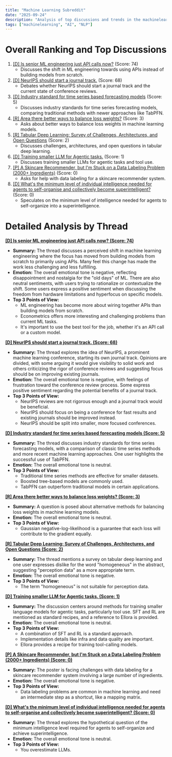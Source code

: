 ```yaml
---
title: "Machine Learning Subreddit"
date: "2025-09-24"
description: "Analysis of top discussions and trends in the machinelearning subreddit"
tags: ["machinelearning", "AI", "NLP"]
---
```


# Overall Ranking and Top Discussions
1.  [[D] Is senior ML engineering just API calls now?](https://www.reddit.com/r/MachineLearning/comments/1npdfh1/d_is_senior_ml_engineering_just_api_calls_now/) (Score: 74)
    *   Discusses the shift in ML engineering towards using APIs instead of building models from scratch.
2.  [[D] NeurIPS should start a journal track.](https://www.reddit.com/r/MachineLearning/comments/1np4q19/d_neurips_should_start_a_journal_track/) (Score: 68)
    *   Debates whether NeurIPS should start a journal track and the current state of conference reviews.
3.  [[D] Industry standard for time series based forecasting models](https://www.reddit.com/r/MachineLearning/comments/1np3vup/d_industry_standard_for_time_series_based/) (Score: 5)
    *   Discusses industry standards for time series forecasting models, comparing traditional methods with newer approaches like TabPFN.
4.  [[R] Area there better ways to balance loss weights?](https://www.reddit.com/r/MachineLearning/comments/1npibp8/r_area_there_better_ways_to_balance_loss_weights/) (Score: 3)
    *   Asks about better ways to balance loss weights in machine learning models.
5.  [[R] Tabular Deep Learning: Survey of Challenges, Architectures, and Open Questions](https://www.reddit.com/r/MachineLearning/comments/1nph2lo/r_tabular_deep_learning_survey_of_challenges/) (Score: 2)
    *   Discusses challenges, architectures, and open questions in tabular deep learning.
6.  [[D] Training smaller LLM for Agentic tasks.](https://www.reddit.com/r/MachineLearning/comments/1np483r/d_training_smaller_llm_for_agentic_tasks/) (Score: 1)
    *   Discusses training smaller LLMs for agentic tasks and tool use.
7.  [[P] A Skincare Recommender, but I'm Stuck on a Data Labeling Problem (2000+ Ingredients)](https://www.reddit.com/r/MachineLearning/comments/1npfy8x/p_a_skincare_recommender_but_im_stuck_on_a_data/) (Score: 0)
    *   Asks for help with data labeling for a skincare recommender system.
8.  [[D] What's the minimum level of individual intelligence needed for agents to self-organise and collectively become superintelligent?](https://www.reddit.com/r/MachineLearning/comments/1npm71i/d_whats_the_minimum_level_of_individual/) (Score: 0)
    *   Speculates on the minimum level of intelligence needed for agents to self-organize into a superintelligence.

# Detailed Analysis by Thread
**[[D] Is senior ML engineering just API calls now? (Score: 74)](https://www.reddit.com/r/MachineLearning/comments/1npdfh1/d_is_senior_ml_engineering_just_api_calls_now/)**
*  **Summary:** The thread discusses a perceived shift in machine learning engineering where the focus has moved from building models from scratch to primarily using APIs. Many feel this change has made the work less challenging and less fulfilling.
*  **Emotion:** The overall emotional tone is negative, reflecting disappointment and nostalgia for the "old days" of ML. There are also neutral sentiments, with users trying to rationalize or contextualize the shift. Some users express a positive sentiment when discussing the freedom from hardware limitations and hyperfocus on specific models.
*  **Top 3 Points of View:**
    *   ML engineering has become more about wiring together APIs than building models from scratch.
    *   Econometrics offers more interesting and challenging problems than current ML tasks.
    *   It's important to use the best tool for the job, whether it's an API call or a custom model.

**[[D] NeurIPS should start a journal track. (Score: 68)](https://www.reddit.com/r/MachineLearning/comments/1np4q19/d_neurips_should_start_a_journal_track/)**
*  **Summary:** The thread explores the idea of NeurIPS, a prominent machine learning conference, starting its own journal track. Opinions are divided, with some arguing it would give visibility to solid work and others criticizing the rigor of conference reviews and suggesting focus should be on improving existing journals.
*  **Emotion:** The overall emotional tone is negative, with feelings of frustration toward the conference review process. Some express positive sentiment regarding the potential benefits of a journal track.
*  **Top 3 Points of View:**
    *   NeurIPS reviews are not rigorous enough and a journal track would be beneficial.
    *   NeurIPS should focus on being a conference for fast results and existing journals should be improved instead.
    *   NeurIPS should be split into smaller, more focused conferences.

**[[D] Industry standard for time series based forecasting models (Score: 5)](https://www.reddit.com/r/MachineLearning/comments/1np3vup/d_industry_standard_for_time_series_based/)**
*  **Summary:** The thread discusses industry standards for time series forecasting models, with a comparison of classic time series methods and more recent machine learning approaches. One user highlights the successful use of TabPFN.
*  **Emotion:** The overall emotional tone is neutral.
*  **Top 3 Points of View:**
    *   Traditional time series methods are effective for smaller datasets.
    *   Boosted tree-based models are commonly used.
    *   TabPFN can outperform traditional models in certain applications.

**[[R] Area there better ways to balance loss weights? (Score: 3)](https://www.reddit.com/r/MachineLearning/comments/1npibp8/r_area_there_better_ways_to_balance_loss_weights/)**
*  **Summary:** A question is posed about alternative methods for balancing loss weights in machine learning models.
*  **Emotion:** The overall emotional tone is neutral.
*  **Top 3 Points of View:**
    * Gaussian negative-log-likelihood is a guarantee that each loss will contribute to the gradient equally.

**[[R] Tabular Deep Learning: Survey of Challenges, Architectures, and Open Questions (Score: 2)](https://www.reddit.com/r/MachineLearning/comments/1nph2lo/r_tabular_deep_learning_survey_of_challenges/)**
*  **Summary:** The thread mentions a survey on tabular deep learning and one user expresses dislike for the word "homogeneous" in the abstract, suggesting "perception data" as a more appropriate term.
*  **Emotion:** The overall emotional tone is negative.
*  **Top 3 Points of View:**
    *   The term "homogeneous" is not suitable for perception data.

**[[D] Training smaller LLM for Agentic tasks. (Score: 1)](https://www.reddit.com/r/MachineLearning/comments/1np483r/d_training_smaller_llm_for_agentic_tasks/)**
*  **Summary:** The discussion centers around methods for training smaller language models for agentic tasks, particularly tool use. SFT and RL are mentioned as standard recipes, and a reference to Ellora is provided.
*  **Emotion:** The overall emotional tone is neutral.
*  **Top 3 Points of View:**
    *   A combination of SFT and RL is a standard approach.
    *   Implementation details like infra and data quality are important.
    *   Ellora provides a recipe for training tool-calling models.

**[[P] A Skincare Recommender, but I'm Stuck on a Data Labeling Problem (2000+ Ingredients) (Score: 0)](https://www.reddit.com/r/MachineLearning/comments/1npfy8x/p_a_skincare_recommender_but_im_stuck_on_a_data/)**
*  **Summary:** The poster is facing challenges with data labeling for a skincare recommender system involving a large number of ingredients.
*  **Emotion:** The overall emotional tone is negative.
*  **Top 3 Points of View:**
    *   Data labeling problems are common in machine learning and need an intermediate step as a shortcut, like a mapping matrix.

**[[D] What's the minimum level of individual intelligence needed for agents to self-organise and collectively become superintelligent? (Score: 0)](https://www.reddit.com/r/MachineLearning/comments/1npm71i/d_whats_the_minimum_level_of_individual/)**
*  **Summary:** The thread explores the hypothetical question of the minimum intelligence level required for agents to self-organize and achieve superintelligence.
*  **Emotion:** The overall emotional tone is neutral.
*  **Top 3 Points of View:**
    *   You overestimate LLMs.

